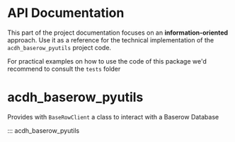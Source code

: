 # API Documentation
This part of the project documentation focuses on
an **information-oriented** approach. Use it as a
reference for the technical implementation of the
`acdh_baserow_pyutils` project code.

For practical examples on how to use the code of this package we'd recommend to consult the `tests` folder

# acdh_baserow_pyutils

Provides with `BaseRowClient` a class to interact with a Baserow Database

::: acdh_baserow_pyutils